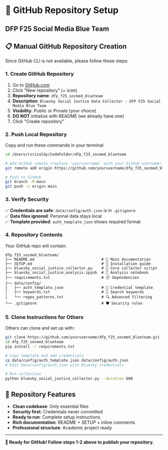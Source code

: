 # 🐙 GitHub Repository Setup
## DFP F25 Social Media Blue Team

## 📋 Manual GitHub Repository Creation

Since GitHub CLI is not available, please follow these steps:

### 1. Create GitHub Repository

1. Go to [GitHub.com](https://github.com)
2. Click "New repository" (+ icon)
3. **Repository name**: `dfp_f25_socmed_blueteam`
4. **Description**: `Bluesky Social Justice Data Collector - DFP F25 Social Media Blue Team`
5. **Visibility**: Public or Private (your choice)
6. **DO NOT** initialize with README (we already have one)
7. Click "Create repository"

### 2. Push Local Repository

Copy and run these commands in your terminal:

```bash
cd /Users/rzrizaldy/CodeFolder/dfp_f25_socmed_blueteam

# Add GitHub remote (replace 'yourusername' with your GitHub username)
git remote add origin https://github.com/yourusername/dfp_f25_socmed_blueteam.git

# Push to GitHub
git branch -M main
git push -u origin main
```

### 3. Verify Security

✅ **Credentials are safe**: `data/config/auth.json` is in `.gitignore`  
✅ **Data files ignored**: Personal data stays local  
✅ **Template provided**: `auth_template.json` shows required format  

### 4. Repository Contents

Your GitHub repo will contain:
```
dfp_f25_socmed_blueteam/
├── README.md                              # 📖 Main documentation
├── SETUP.md                               # 🔧 Installation guide  
├── bluesky_social_justice_collector.py    # 🔧 Core collector script
├── bluesky_social_justice_analysis.ipynb  # 📓 Analysis notebook
├── requirements.txt                       # 📦 Dependencies
├── data/config/
│   ├── auth_template.json                 # 🔐 Credential template
│   ├── keywords.txt                       # 🎯 Search keywords
│   └── regex_patterns.txt                 # 🔍 Advanced filtering
└── .gitignore                             # 🛡️ Security rules
```

### 5. Clone Instructions for Others

Others can clone and set up with:
```bash
git clone https://github.com/yourusername/dfp_f25_socmed_blueteam.git
cd dfp_f25_socmed_blueteam
pip install -r requirements.txt

# Copy template and add credentials
cp data/config/auth_template.json data/config/auth.json
# Edit data/config/auth.json with Bluesky credentials

# Run collection
python bluesky_social_justice_collector.py --duration 600
```

## 🎯 Repository Features

- **Clean codebase**: Only essential files
- **Security first**: Credentials never committed
- **Ready to run**: Complete setup instructions
- **Rich documentation**: README + SETUP + inline comments
- **Professional structure**: Academic project ready

---

**🚀 Ready for GitHub! Follow steps 1-2 above to publish your repository.**
